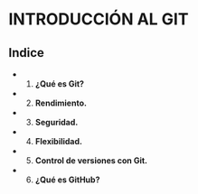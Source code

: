 # **INTRODUCCIÓN AL GIT**

## Indice
- 1) **¿Qué es Git?**
- 2) **Rendimiento.**
- 3) **Seguridad.**
- 4) **Flexibilidad.**
- 5) **Control de versiones con Git.**
- 6) **¿Qué es GitHub?**
